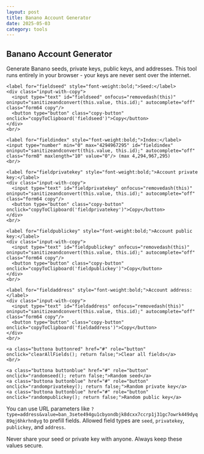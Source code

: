 ```yaml
---
layout: post
title: Banano Account Generator
date: 2025-05-03
category: tools
---
```

<div class="tool-container">
  <h2>Banano Account Generator</h2>
  <p>Generate Banano seeds, private keys, public keys, and addresses. This tool runs entirely in your browser - your keys are never sent over the internet.</p>
  <form id="keyconverter">
    <div id="errorboxred"></div>
    
    <label for="fieldseed" style="font-weight:bold;">Seed:</label>
    <div class="input-with-copy">
      <input type="text" id="fieldseed" onfocus="removedash(this)" oninput="sanitizeandconvert(this.value, this.id);" autocomplete="off" class="form64 copy"/>
      <button type="button" class="copy-button" onclick="copyToClipboard('fieldseed')">Copy</button>
    </div>
    <br/>
    
    <label for="fieldindex" style="font-weight:bold;">Index:</label>
    <input type="number" min="0" max="4294967295" id="fieldindex" oninput="sanitizeandconvert(this.value, this.id);" autocomplete="off" class="form8" maxlength="10" value="0"/> (max 4,294,967,295)
    <br/>
    
    <label for="fieldprivatekey" style="font-weight:bold;">Account private key:</label>
    <div class="input-with-copy">
      <input type="text" id="fieldprivatekey" onfocus="removedash(this)" oninput="sanitizeandconvert(this.value, this.id);" autocomplete="off" class="form64 copy"/>
      <button type="button" class="copy-button" onclick="copyToClipboard('fieldprivatekey')">Copy</button>
    </div>
    <br/>
    
    <label for="fieldpublickey" style="font-weight:bold;">Account public key:</label>
    <div class="input-with-copy">
      <input type="text" id="fieldpublickey" onfocus="removedash(this)" oninput="sanitizeandconvert(this.value, this.id);" autocomplete="off" class="form64 copy"/>
      <button type="button" class="copy-button" onclick="copyToClipboard('fieldpublickey')">Copy</button>
    </div>
    <br/>
    
    <label for="fieldaddress" style="font-weight:bold;">Account address:</label>
    <div class="input-with-copy">
      <input type="text" id="fieldaddress" onfocus="removedash(this)" oninput="sanitizeandconvert(this.value, this.id);" autocomplete="off" class="form64 copy"/>
      <button type="button" class="copy-button" onclick="copyToClipboard('fieldaddress')">Copy</button>
    </div>
    <br/>
    
    <a class="buttona buttonred" href="#" role="button" onclick="clearAllFields(); return false;">Clear all fields</a>
    <br/>
    
    <a class="buttona buttonblue" href="#" role="button" onclick="randomseed(); return false;">Random seed</a>
    <a class="buttona buttonblue" href="#" role="button" onclick="randomprivatekey(); return false;">Random private key</a>
    <a class="buttona buttonblue" href="#" role="button" onclick="randompublickey(); return false;">Random public key</a>
  </form>
  <p>You can use URL parameters like <code>?type=address&value=ban_3sete494gu1cbyondbjk8dcxx7ccrp1j31gc7owrk449dyq89qj6hkrhn8yg</code> to prefill fields. Allowed field types are <code>seed</code>, <code>privatekey</code>, <code>publickey</code>, and <code>address</code>.</p>
  
  <p class="warning">Never share your seed or private key with anyone. Always keep these values secure.</p>
</div>
<!-- Include the banani-browser.js -->
<script src="/assets/js/banani-browser.js"></script>
<script type="text/javascript">
// Copy to clipboard functionality
function copyToClipboard(elementId) {
  var copyText = document.getElementById(elementId);
  copyText.select();
  document.execCommand("copy");
}

function clearAllFields() {
  document.getElementById('fieldseed').value = '';
  document.getElementById('fieldindex').value = '0';
  document.getElementById('fieldprivatekey').value = '';
  document.getElementById('fieldpublickey').value = '';
  document.getElementById('fieldaddress').value = '';
  
  // Remove any error borders
  document.getElementById('fieldseed').classList.remove("inputerrorborder");
  document.getElementById('fieldprivatekey').classList.remove("inputerrorborder");
  document.getElementById('fieldpublickey').classList.remove("inputerrorborder");
  document.getElementById('fieldaddress').classList.remove("inputerrorborder");
}

// Generates a new random seed and proceed to convert 
function randomseed() {
  var array = new Uint8Array(32);
  window.crypto.getRandomValues(array);
  var seedhex = window.banani.uint8array_to_hex(array);
  document.getElementById("fieldseed").value = seedhex;
  sanitizeandconvert(seedhex, 'fieldseed');
}

// Generates a new random private key and proceed to convert 
function randomprivatekey() {
  var array = new Uint8Array(32);
  window.crypto.getRandomValues(array);
  var privatekeyhex = window.banani.uint8array_to_hex(array);
  document.getElementById("fieldprivatekey").value = privatekeyhex;
  sanitizeandconvert(privatekeyhex, 'fieldprivatekey');
}

// Generates a new random public key and proceed to convert 
function randompublickey() {
  var array = new Uint8Array(32);
  window.crypto.getRandomValues(array);
  var publickeyhex = window.banani.uint8array_to_hex(array);
  document.getElementById("fieldpublickey").value = publickeyhex;
  sanitizeandconvert(publickeyhex, 'fieldpublickey');
}

// This is where the conversion magic happens
function convert(string, field) {
  if (field == 'fieldseed' || field == 'fieldindex') {  
    if(document.getElementById("fieldseed").value.length == 64) { // will be skipped if only a index number has been entered
      var seed = document.getElementById("fieldseed").value;
      var index = document.getElementById("fieldindex").value;
      
      // Use banani.js to derive private key from seed and index
      var privateKey = window.banani.get_private_key_from_seed(seed, parseInt(index, 10));
      document.getElementById("fieldprivatekey").value = privateKey;
      field = 'fieldprivatekey';
    }
  } // end seed input conversion 
  
  if (field == 'fieldprivatekey') {
    var privatekey = document.getElementById("fieldprivatekey").value;
    
    // Use banani.js to get public key from private key
    var publickeyhex = window.banani.get_public_key_from_private_key(privatekey);
    document.getElementById("fieldpublickey").value = publickeyhex;
    
    // Use banani.js to get address from public key
    var account = window.banani.get_address_from_public_key(publickeyhex);
    document.getElementById("fieldaddress").value = account;
  }
  
  if (field == 'fieldpublickey') {
    document.getElementById("fieldprivatekey").value = '-';
    var publickeyhex = document.getElementById("fieldpublickey").value;
    try {
      // Use banani.js to get address from public key
      var account = window.banani.get_address_from_public_key(publickeyhex);
      document.getElementById("fieldaddress").value = account;
    } catch (err) {
      alert('Input error in public key field: ' + err);
    } 
  }
  
  if (field == 'fieldaddress') {
    document.getElementById("fieldprivatekey").value = '-';
    var address = document.getElementById("fieldaddress").value;
    try {
      // Use banani.js to get public key from address
      var publicKey = window.banani.get_public_key_from_address(address);
      document.getElementById("fieldpublickey").value = publicKey;
    } catch (err) {
      alert('Input error in address field: ' + err);
    }
  }
}

// Automatic remove of dash on focus
function removedash(fieldobject) {
  if(fieldobject.value == '-') {fieldobject.value='';}
}

// This function does input sanitation and change visuals for errors
function sanitizeandconvert(string, field) {
  if (field == 'fieldseed' || field == 'fieldprivatekey' || field == 'fieldpublickey') {
    document.getElementById(field).value = document.getElementById(field).value.replace(/[^0-9A-F\.]/gi, '').toUpperCase().substr(0,64);
  }
  
  if (field == 'fieldseed' && !(parseInt(document.getElementById("fieldindex").value, 10) >= 0)) {
    document.getElementById("fieldindex").value = 0;
  }
  
  if (field == 'fieldindex') {
    index = document.getElementById("fieldindex").value.replace(/[^0-9\.]/g, ''); // delete all non-digits and then leading zeros with parseint
    if (parseInt(index, 10) > 4294967295) {
      document.getElementById("fieldindex").value = 4294967295;
    } else if (parseInt(index, 10) == index) {
      document.getElementById("fieldindex").value = parseInt(index, 10); // parseint only if no chars entered to not wipe the whole field
    } else {
      document.getElementById("fieldindex").value = index;
    }
    if (document.getElementById("fieldseed").value.length != 64) {
      document.getElementById("fieldprivatekey").value = '-';
      document.getElementById("fieldpublickey").value = '-';
      document.getElementById("fieldaddress").value = '-';
    }
  }
  
  if (field != 'fieldseed' && field != 'fieldindex') {
    document.getElementById("fieldseed").value = '-';
    document.getElementById("fieldindex").value = '0';
  }
  
  // Don't do anything if the field was cleared
  if (document.getElementById(field).value == '') {
    return;
  }
  
  if (document.getElementById("fieldseed").value.length == 64 || document.getElementById("fieldseed").value == '-') {
    document.getElementById('fieldseed').classList.remove("inputerrorborder");
    document.getElementById('fieldprivatekey').classList.remove("inputerrorborder");
    document.getElementById('fieldpublickey').classList.remove("inputerrorborder");
  }
  
  if (field == 'fieldseed' && document.getElementById('fieldseed').value.length != 64) {
    document.getElementById('fieldseed').classList.add("inputerrorborder");
    document.getElementById("fieldprivatekey").value = '-';
    document.getElementById("fieldpublickey").value = '-';
    document.getElementById("fieldaddress").value = '-';
  } else if (field == 'fieldseed' && document.getElementById('fieldseed').value.length == 64) {
    document.getElementById('fieldseed').classList.remove("inputerrorborder");
  }
  
  if (field == 'fieldindex' && document.getElementById('fieldseed').value.length != 64) {
    document.getElementById('fieldseed').classList.add("inputerrorborder");
    document.getElementById("fieldprivatekey").value = '-';
    document.getElementById("fieldpublickey").value = '-';
    document.getElementById("fieldaddress").value = '-';
    return;
  } else if (field == 'fieldindex' && document.getElementById('fieldseed').value.length == 64) {
    document.getElementById('fieldseed').classList.remove("inputerrorborder");
  }
  
  if (field == 'fieldprivatekey' && document.getElementById('fieldprivatekey').value.length != 64) {
    document.getElementById('fieldprivatekey').classList.add("inputerrorborder");
    document.getElementById("fieldpublickey").value = '-';
    document.getElementById("fieldaddress").value = '-';
  } else {
    document.getElementById('fieldprivatekey').classList.remove("inputerrorborder");
  }
  
  if (field == 'fieldpublickey' && document.getElementById('fieldpublickey').value.length != 64) {
    document.getElementById('fieldpublickey').classList.add("inputerrorborder");
    document.getElementById("fieldprivatekey").value = '-';
    document.getElementById("fieldaddress").value = '-';
  } else {
    document.getElementById('fieldpublickey').classList.remove("inputerrorborder");
  }
  
  if (field == 'fieldaddress') {
    document.getElementById('fieldaddress').value = document.getElementById('fieldaddress').value.toLowerCase();
    var rawaccount = document.getElementById('fieldaddress').value;
    if (rawaccount.startsWith('ban_') && (rawaccount.length == 64)) { 
      document.getElementById('fieldaddress').classList.remove("inputerrorborder");
    } else {
      document.getElementById('fieldaddress').classList.add("inputerrorborder");
      document.getElementById("fieldseed").value = '-';
      document.getElementById("fieldprivatekey").value = '-';
      document.getElementById("fieldpublickey").value = '-';
      return;
    }
  }
  
  if (field != 'fieldindex' && field != 'fieldaddress' && document.getElementById(field).value.length != 64) {
    return;
  }
  
  document.getElementById(field).classList.remove("inputerrorborder");
  convert(document.getElementById(field).value, field);
}

// Process URL parameters on page load
window.onload = function() {
  var urlParams = new URLSearchParams(window.location.search);
  var type = urlParams.get('type');
  var value = urlParams.get('value');
  
  if (type && value) {
    switch(type) {
      case 'seed':
        document.getElementById('fieldseed').value = value;
        sanitizeandconvert(value, 'fieldseed');
        break;
      case 'privatekey':
        document.getElementById('fieldprivatekey').value = value;
        sanitizeandconvert(value, 'fieldprivatekey');
        break;
      case 'publickey':
        document.getElementById('fieldpublickey').value = value;
        sanitizeandconvert(value, 'fieldpublickey');
        break;
      case 'address':
        document.getElementById('fieldaddress').value = value;
        sanitizeandconvert(value, 'fieldaddress');
        break;
    }
  }
};
</script>